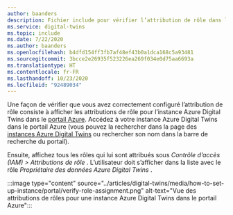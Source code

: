 ```yaml
---
author: baanders
description: Fichier include pour vérifier l’attribution de rôle dans la configuration d’Azure Digital Twins
ms.service: digital-twins
ms.topic: include
ms.date: 7/22/2020
ms.author: baanders
ms.openlocfilehash: b4dfd154ff3fb7af48ef43b0a1dca168c5a93481
ms.sourcegitcommit: 3bcce2e26935f523226ea269f034e0d75aa6693a
ms.translationtype: HT
ms.contentlocale: fr-FR
ms.lasthandoff: 10/23/2020
ms.locfileid: "92489034"
---
```

Une façon de vérifier que vous avez correctement configuré l’attribution de rôle consiste à afficher les attributions de rôle pour l’instance Azure Digital Twins dans le [portail Azure](https://portal.azure.com). Accédez à votre instance Azure Digital Twins dans le portail Azure (vous pouvez la rechercher dans la page des [instances Azure Digital Twins](https://portal.azure.com/#blade/HubsExtension/BrowseResource/resourceType/Microsoft.DigitalTwins%2FdigitalTwinsInstances) ou rechercher son nom dans la barre de recherche du portail).

Ensuite, affichez tous les rôles qui lui sont attribués sous *Contrôle d’accès (IAM) > Attributions de rôle* . L’utilisateur doit s’afficher dans la liste avec le rôle *Propriétaire des données Azure Digital Twins* . 

:::image type="content" source="../articles/digital-twins/media/how-to-set-up-instance/portal/verify-role-assignment.png" alt-text="Vue des attributions de rôles pour une instance Azure Digital Twins dans le portail Azure":::